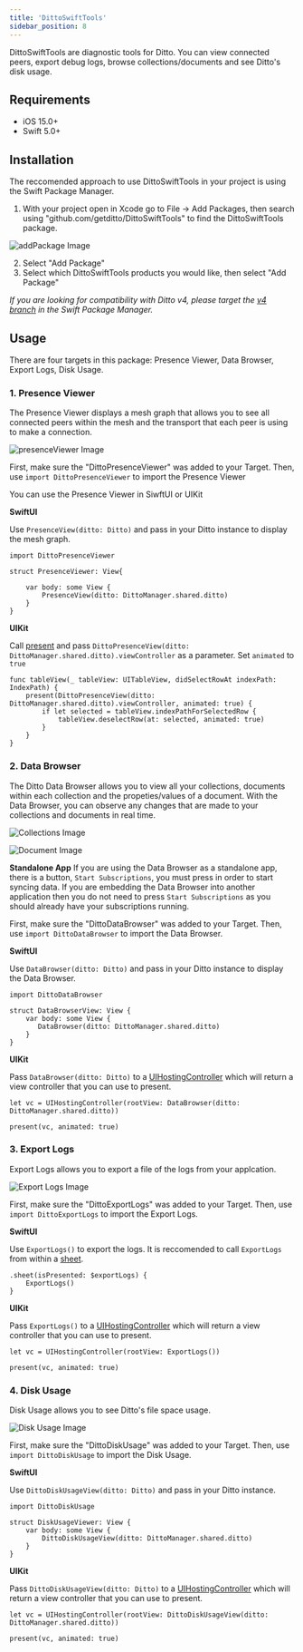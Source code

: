 ```yaml
---
title: 'DittoSwiftTools'
sidebar_position: 8
---
```

DittoSwiftTools are diagnostic tools for Ditto. You can view connected peers, export debug logs, browse collections/documents and see Ditto's disk usage.

## Requirements
* iOS 15.0+
* Swift 5.0+

## Installation

The reccomended approach to use DittoSwiftTools in your project is using the Swift Package Manager.
1. With your project open in Xcode go to File -> Add Packages, then search using  "github.com/getditto/DittoSwiftTools" to find the DittoSwiftTools package.  

 ![addPackage Image](./Img/addPackage.png) 
 
2. Select "Add Package"
3. Select which DittoSwiftTools products you would like, then select "Add Package"

*If you are looking for compatibility with Ditto v4, please target the [v4 branch](https://github.com/getditto/DittoSwiftTools/tree/v4) in the Swift Package Manager.*


## Usage

There are four targets in this package: Presence Viewer, Data Browser, Export Logs, Disk Usage.

### 1. Presence Viewer
The Presence Viewer displays a mesh graph that allows you to see all connected peers within the mesh and the transport that each peer is using to make a connection.  

 ![presenceViewer Image](./Img/presenceViewer.png) 
 
First, make sure the "DittoPresenceViewer" was added to your Target.
Then, use `import DittoPresenceViewer` to import the Presence Viewer

You can use the Presence Viewer in SiwftUI or UIKit

**SwiftUI**  

Use `PresenceView(ditto: Ditto)` and pass in your Ditto instance to display the mesh graph.
```
import DittoPresenceViewer

struct PresenceViewer: View{

    var body: some View {
        PresenceView(ditto: DittoManager.shared.ditto)
    }
}
```

**UIKit**  

Call [present](https://developer.apple.com/documentation/uikit/uiviewcontroller/1621380-present) and pass `DittoPresenceView(ditto: DittoManager.shared.ditto).viewController` as a parameter. Set `animated` to `true`
```
func tableView(_ tableView: UITableView, didSelectRowAt indexPath: IndexPath) {
    present(DittoPresenceView(ditto: DittoManager.shared.ditto).viewController, animated: true) {
        if let selected = tableView.indexPathForSelectedRow {
            tableView.deselectRow(at: selected, animated: true)
        }
    }
}
```

### 2. Data Browser
The Ditto Data Browser allows you to view all your collections, documents within each collection and the propeties/values of a document. With the Data Browser, you can observe any changes that are made to your collections and documents in real time.  

 ![Collections Image](./Img/collections.png) 
 
 ![Document Image](./Img/document.png)
 
**Standalone App**
If you are using the Data Browser as a standalone app, there is a button, `Start Subscriptions`, you must press in order to start syncing data.
If you are embedding the Data Browser into another application then you do not need to press `Start Subscriptions` as you should already have your subscriptions running.  

First, make sure the "DittoDataBrowser" was added to your Target.
Then, use `import DittoDataBrowser` to import the Data Browser.  

**SwiftUI**  

Use `DataBrowser(ditto: Ditto)` and pass in your Ditto instance to display the Data Browser.
```
import DittoDataBrowser

struct DataBrowserView: View {
    var body: some View {
       DataBrowser(ditto: DittoManager.shared.ditto)
    }
}
```  

**UIKit**  

Pass `DataBrowser(ditto: Ditto)` to a [UIHostingController](https://sarunw.com/posts/swiftui-in-uikit/) which will return a view controller that you can use to present.
```
let vc = UIHostingController(rootView: DataBrowser(ditto: DittoManager.shared.ditto))

present(vc, animated: true)
```  

### 3. Export Logs
Export Logs allows you to export a file of the logs from your applcation.  

![Export Logs Image](./Img/exportLogs.png) 
 
First, make sure the "DittoExportLogs" was added to your Target.
Then, use `import DittoExportLogs` to import the Export Logs.

**SwiftUI**  

Use `ExportLogs()` to export the logs. It is reccomended to call `ExportLogs` from within a [sheet](https://developer.apple.com/documentation/swiftui/view/sheet(ispresented:ondismiss:content:)).
```
.sheet(isPresented: $exportLogs) {
    ExportLogs()
}
```  

**UIKit**  

Pass `ExportLogs()` to a [UIHostingController](https://sarunw.com/posts/swiftui-in-uikit/) which will return a view controller that you can use to present.
```
let vc = UIHostingController(rootView: ExportLogs())

present(vc, animated: true)
```  

### 4. Disk Usage

Disk Usage allows you to see Ditto's file space usage.  

![Disk Usage Image](./Img/diskUsage.png) 

First, make sure the "DittoDiskUsage" was added to your Target.
Then, use `import DittoDiskUsage` to import the Disk Usage.

**SwiftUI**  

Use `DittoDiskUsageView(ditto: Ditto)` and pass in your Ditto instance.
```
import DittoDiskUsage

struct DiskUsageViewer: View {
    var body: some View {
        DittoDiskUsageView(ditto: DittoManager.shared.ditto)
    }
}
```  

**UIKit**  

Pass `DittoDiskUsageView(ditto: Ditto)` to a [UIHostingController](https://sarunw.com/posts/swiftui-in-uikit/) which will return a view controller that you can use to present.
```
let vc = UIHostingController(rootView: DittoDiskUsageView(ditto: DittoManager.shared.ditto))

present(vc, animated: true)
```  
